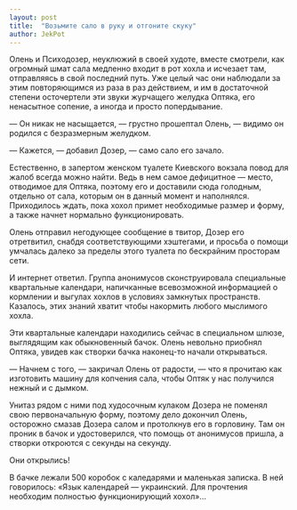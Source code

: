 ```yaml
---
layout: post
title:  "Возьмите сало в руку и отгоните скуку"
author: JekPot
---
```


Олень и Психодозер, неуклюжий в своей худоте, вместе смотрели, как огромный шмат сала медленно входит в рот хохла и исчезает там, отправляясь в свой последний путь. Уже целый час они наблюдали за этим повторяющимся из раза в раз действием, и им в достаточной степени осточертели эти звуки журчащего желудка Оптяка, его ненасытное сопение, а иногда и просто попердывание.

— Он никак не насыщается, — грустно прошептал Олень, — видимо он родился с безразмерным желудком.

— Кажется, — добавил Дозер, — само сало его зачало.

Естественно, в запертом женском туалете Киевского вокзала повод для жалоб всегда можно найти. Ведь в нем самое дефицитное — место, отводимое для Оптяка, поэтому его и доставили сюда голодным, отдельно от сала, которым он в данный момент и наполнялся. Приходилось ждать, пока хохол примет необходимые размер и форму, а также начнет нормально функционировать.

Олень отправил негодующее сообщение в твитор, Дозер его отретвитил, снабдя соответствующими хэштегами, и просьба о помощи умчалась далеко за пределы этого туалета по бескрайним просторам сети.

И интернет ответил. Группа анонимусов сконструировала специальные квартальные календари, напичканные всевозможной информацией о кормлении и выгулах хохлов в условиях замкнутых пространств. Казалось, этих знаний хватит чтобы накормить любого мыслимого хохла.

Эти квартальные календари находились сейчас в специальном шлюзе, выглядящим как обыкновенный бачок. Олень невольно приобнял Оптяка, увидев как створки бачка наконец-то начали открываться.

— Начнем с того, — закричал Олень от радости, —  что я прочитаю как изготовить машину для копчения сала, чтобы Оптяк у нас получился нежный и с дымком.

Унитаз рядом с ними под худосочным кулаком Дозера не поменял свою первоначальную форму, поэтому дело докончил Олень, осторожно смазав Дозера салом и протолкнув его в горловину. Там он проник в бачок и удостоверился, что помощь от анонимусов пришла, а створки откроются с секунды на секунду.

Они открылись!

В бачке лежали 500 коробок с каледарями и маленькая записка. В ней говорилось: «Язык календарей — украинский. Для прочтения необходим полностью функционирующий хохол»...